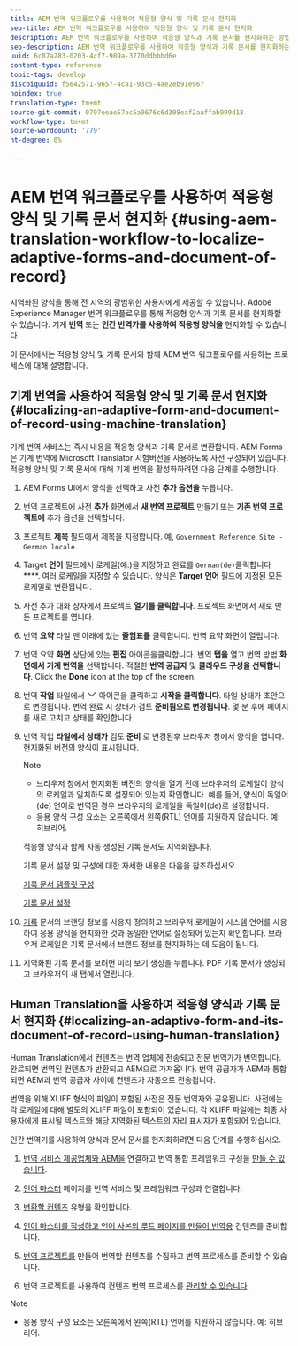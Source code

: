 ```yaml
---
title: AEM 번역 워크플로우를 사용하여 적응형 양식 및 기록 문서 현지화
seo-title: AEM 번역 워크플로우를 사용하여 적응형 양식 및 기록 문서 현지화
description: AEM 번역 워크플로우를 사용하여 적응형 양식과 기록 문서를 현지화하는 방법을 살펴볼 수 있습니다.
seo-description: AEM 번역 워크플로우를 사용하여 적응형 양식과 기록 문서를 현지화하는 방법을 살펴볼 수 있습니다.
uuid: 6c87a283-0203-4cf7-989a-3770ddbbbd6e
content-type: reference
topic-tags: develop
discoiquuid: f5642571-9657-4ca1-93c5-4ae2eb91e967
noindex: true
translation-type: tm+mt
source-git-commit: 0797eeae57ac5a9676c6d308eaf2aaffab999d18
workflow-type: tm+mt
source-wordcount: '779'
ht-degree: 0%

---
```



# AEM 번역 워크플로우를 사용하여 적응형 양식 및 기록 문서 현지화 {#using-aem-translation-workflow-to-localize-adaptive-forms-and-document-of-record}

지역화된 양식을 통해 전 지역의 광범위한 사용자에게 제공할 수 있습니다. Adobe Experience Manager 번역 워크플로우를 통해 적응형 양식과 기록 문서를 현지화할 수 있습니다. 기계 **번역** 또는 **인간 번역가를 사용하여 적응형 양식을** 현지화할 수 있습니다.

이 문서에서는 적응형 양식 및 기록 문서와 함께 AEM 번역 워크플로우를 사용하는 프로세스에 대해 설명합니다.

## 기계 번역을 사용하여 적응형 양식 및 기록 문서 현지화 {#localizing-an-adaptive-form-and-document-of-record-using-machine-translation}

기계 번역 서비스는 즉시 내용을 적응형 양식과 기록 문서로 변환합니다. AEM Forms은 기계 번역에 Microsoft Translator 시험버전을 사용하도록 사전 구성되어 있습니다. 적응형 양식 및 기록 문서에 대해 기계 번역을 활성화하려면 다음 단계를 수행합니다.

1. AEM Forms UI에서 양식을 선택하고 사전 **추가 옵션을** 누릅니다.
1. 번역 프로젝트에 사전 **추가** 화면에서 **새 번역 프로젝트** 만들기 또는 **기존 번역 프로젝트에** 추가 옵션을 선택합니다.
1. 프로젝트 **제목** 필드에서 제목을 지정합니다. 예, `Government Reference Site - German locale.`
1. Target **언어** 필드에서 로케일(예:)을 지정하고 완료를 `German(de)`클릭합니다 ****. 여러 로케일을 지정할 수 있습니다. 양식은 **Target 언어** 필드에 지정된 모든 로케일로 변환됩니다.
1. 사전 추가 대화 상자에서 프로젝트 **열기를 클릭합니다**. 프로젝트 화면에서 새로 만든 프로젝트를 엽니다.
1. 번역 **요약** 타일 맨 아래에 있는 **줄임표를** 클릭합니다. 번역 요약 화면이 열립니다.
1. 번역 요약 **화면** 상단에 있는 **편집** 아이콘을클릭합니다. 번역 **탭을** 열고 번역 방법 **화면에서 기계 번역을** 선택합니다. 적절한 **번역 공급자** 및 **클라우드 구성을 선택합니다**. Click the **Done** icon at the top of the screen.
1. 번역 **작업** 타일에서 ![aem62forms_downarrow](assets/aem62forms_downarrow.png) 아이콘을 클릭하고 **시작을 클릭합니다**. 타일 상태가 초안으로 변경됩니다. 번역 완료 시 상태가 검토 **준비됨으로 변경됩니다**. 몇 분 후에 페이지를 새로 고치고 상태를 확인합니다.
1. 번역 작업 **타일에서 상태가** 검토 **준비** 로 변경된후 브라우저 창에서 양식을 엽니다. 현지화된 버전의 양식이 표시됩니다.

   >[!NOTE]
   >
   >* 브라우저 창에서 현지화된 버전의 양식을 열기 전에 브라우저의 로케일이 양식의 로케일과 일치하도록 설정되어 있는지 확인합니다. 예를 들어, 양식이 독일어(de) 언어로 번역된 경우 브라우저의 로케일을 독일어(de)로 설정합니다.
   >* 응용 양식 구성 요소는 오른쪽에서 왼쪽(RTL) 언어를 지원하지 않습니다. 예: 히브리어.


   적응형 양식과 함께 자동 생성된 기록 문서도 지역화됩니다.

   기록 문서 설정 및 구성에 대한 자세한 내용은 다음을 참조하십시오.

   [기록 문서 템플릿 구성](/help/forms/using/generate-document-of-record-for-non-xfa-based-adaptive-forms.md#p-document-of-record-template-configuration-p)

   [기록 문서 설정](/help/forms/using/generate-document-of-record-for-non-xfa-based-adaptive-forms.md#p-document-of-record-settings-p)

1. [기록](/help/forms/using/generate-document-of-record-for-non-xfa-based-adaptive-forms.md) 문서의 브랜딩 정보를 사용자 정의하고 브라우저 로케일이 시스템 언어를 사용하여 응용 양식을 현지화한 것과 동일한 언어로 설정되어 있는지 확인합니다. 브라우저 로케일은 기록 문서에서 브랜드 정보를 현지화하는 데 도움이 됩니다.
1. 지역화된 기록 문서를 보려면 미리 보기 생성을 누릅니다. PDF 기록 문서가 생성되고 브라우저의 새 탭에서 열립니다.

## Human Translation을 사용하여 적응형 양식과 기록 문서 현지화 {#localizing-an-adaptive-form-and-its-document-of-record-using-human-translation}

Human Translation에서 컨텐츠는 번역 업체에 전송되고 전문 번역가가 번역합니다. 완료되면 번역된 컨텐츠가 반환되고 AEM으로 가져옵니다. 번역 공급자가 AEM과 통합되면 AEM과 번역 공급자 사이에 컨텐츠가 자동으로 전송됩니다.

번역을 위해 XLIFF 형식의 파일이 포함된 사전은 전문 번역자와 공유됩니다. 사전에는 각 로케일에 대해 별도의 XLIFF 파일이 포함되어 있습니다. 각 XLIFF 파일에는 최종 사용자에게 표시될 텍스트와 해당 지역화된 텍스트의 자리 표시자가 포함되어 있습니다.

인간 번역기를 사용하여 양식과 문서 문서를 현지화하려면 다음 단계를 수행하십시오.

1. [번역 서비스 제공업체와 AEM을](/help/sites-administering/tc-tic.md) 연결하고 번역 통합 프레임워크 구성을 [만들 수 있습니다](/help/sites-administering/tc-tic.md).

1. [언어 마스터](/help/sites-administering/tc-tic.md) 페이지를 번역 서비스 및 프레임워크 구성과 연결합니다.

1. [변환할 컨텐츠](/help/sites-administering/tc-rules.md) 유형을 확인합니다.

1. [언어 마스터를 작성하고 언어 사본의 루트 페이지를 만들어 번역용](/help/sites-administering/tc-prep.md) 컨텐츠를 준비합니다.

1. [번역 프로젝트를](/help/sites-administering/tc-manage.md) 만들어 번역할 컨텐츠를 수집하고 번역 프로세스를 준비할 수 있습니다.

1. 번역 프로젝트를 사용하여 컨텐츠 번역 프로세스를 [관리할 수 있습니다](/help/sites-administering/tc-manage.md).

>[!NOTE]
>
>* 응용 양식 구성 요소는 오른쪽에서 왼쪽(RTL) 언어를 지원하지 않습니다. 예: 히브리어.

>



